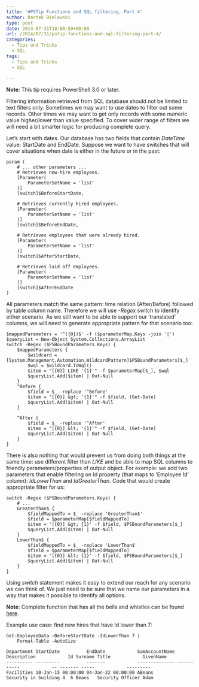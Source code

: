 ```yaml
---
title: '#PSTip Functions and SQL filtering, Part 4'
author: Bartek Bielawski
type: post
date: 2014-07-31T18:00:59+00:00
url: /2014/07/31/pstip-functions-and-sql-filtering-part-4/
categories:
  - Tips and Tricks
  - SQL
tags:
  - Tips and Tricks
  - SQL

---
```

**Note**: This tip requires PowerShell 3.0 or later.

Filtering information retrieved from SQL database should not be limited to text filters only. Sometimes we may want to use dates to filter out some records. Other times we may want to get only records with some numeric value higher/lower than value specified. To cover wider range of filters we will need a bit smarter logic for producing complete query.

Let&#8217;s start with dates. Our database has two fields that contain _DateTime_ value: StartDate and EndDate. Suppose we want to have switches that will cover situations when date is either in the future or in the past:


    param (
        # ... other parameters ...
        # Retrieves new-hire employees.
        [Parameter(
            ParameterSetName = 'list'
        )]
        [switch]$BeforeStartDate,
    
        # Retrieves currently hired employees.
        [Parameter(
            ParameterSetName = 'list'
        )]
        [switch]$BeforeEndDate,
    
        # Retrieves employees that were already hired.
        [Parameter(
            ParameterSetName = 'list'
        )]
        [switch]$AfterStartDate,
    
        # Retrieves laid off employees.
        [Parameter(
            ParameterSetName = 'list'
        )]
        [switch]$AfterEndDate
    )
All parameters match the same pattern: time relation (After/Before) followed by table column name. Therefore we will use _-Regex_ switch to identify either scenario. As we still want to be able to support our &#8216;translated&#8217; columns, we will need to generate appropriate pattern for that scenario too:


    $mappedParameters = '^({0})$' -f ($parameterMap.Keys -join '|')
    $queryList = New-Object System.Collections.ArrayList
    switch -Regex ($PSBoundParameters.Keys) {
        $mappedParameters {
            $wildcard = [System.Management.Automation.WildcardPattern]$PSBoundParameters[$_]
            $wql = $wildcard.ToWql()
            $item = "[{0}] LIKE '{1}'" -f $parameterMap[$_], $wql
            $queryList.Add($item) | Out-Null
        }
        ^Before {
            $field = $_ -replace '^Before'
            $item = "[{0}] &gt; '{1}'" -f $field, (Get-Date)
            $queryList.Add($item) | Out-Null
        }
    
        ^After {
            $field = $_ -replace '^After'
            $item = "[{0}] &lt; '{1}'" -f $field, (Get-Date)
            $queryList.Add($item) | Out-Null
        }
    }
There is also nothing that would prevent us from doing both things at the same time: use different filter than _LIKE_ and be able to map SQL columns to friendly parameters/properties of output object. For example: we add two parameters that enable filtering on Id property (that maps to &#8216;Employee Id&#8217; column): _IdLowerThan_ and _IdGreaterThan_. Code that would create appropriate filter for us:


    switch -Regex ($PSBoundParameters.Keys) {
        # ...
        GreaterThan$ {
            $fieldMappedTo = $_ -replace 'GreaterThan$'
            $field = $parameterMap[$fieldMappedTo]
            $item = '[{0}] &gt; {1}' -f $field, $PSBoundParameters[$_]
            $queryList.Add($item) | Out-Null
        }
        LowerThan$ {
            $fieldMappedTo = $_ -replace 'LowerThan$'
            $field = $parameterMap[$fieldMappedTo]
            $item = '[{0}] &lt; {1}' -f $field, $PSBoundParameters[$_]
            $queryList.Add($item) | Out-Null
        }
    }
Using _switch_ statement makes it easy to extend our reach for any scenario we can think of. We just need to be sure that we name our parameters in a way that makes it possible to identify all options.

**Note**: Complete function that has all the bells and whistles can be found <a href="https://gist.github.com/PowerShellMagazine/dfd48427953e9702d8e5" target="_blank">here</a>.

Example use case: find new hires that have Id lower than 7:

```
Get-EmployeeData -BeforeStartDate -IdLowerThan 7 |
    Format-Table -AutoSize

Department StartDate          EndDate            SamAccountName Description            Id Surname Title            GivenName
---------- ---------          -------            -------------- -----------            -- ------- -----            ---------
Facilities 10-Jan-15 00:00:00 04-Jan-22 00:00:00 ABeans         Security in building 4  6 Beans   Security Officer Adam   
```

 